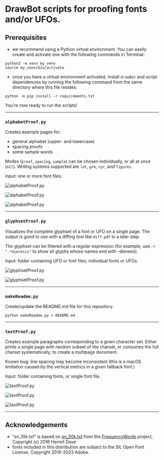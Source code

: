 # DrawBot scripts for proofing fonts and/or UFOs.

## Prerequisites

- we recommend using a Python virtual environment. You can easily create and activate one with the
following commands in Terminal:
```
python3 -m venv my_venv
source my_venv/bin/activate
```

- once you have a virtual environment activated, install `drawBot` and script dependencies by running
the following command from the same directory where this file resides:
```
python -m pip install -r requirements.txt
```

You're now ready to run the scripts!

----


### `alphabetProof.py`

Creates example pages for:

- general alphabet (upper- and lowercase)
- spacing proofs
- some sample words

Modes (`proof`, `spacing`, `sample`) can be chosen individually, or all at once
(`all`). Writing systems supported are `lat`, `grk`, `cyr`, and `figures`.

Input: one or more font files.

![alphabetProof.py](_images/alphabetProof_1.png)

![alphabetProof.py](_images/alphabetProof_2.png)

![alphabetProof.py](_images/alphabetProof_3.png)

----

### `glyphsetProof.py`

Visualizes the complete glyphset of a font or UFO on a single page.
The output is good to use with a diffing tool like `diff-pdf` in a later step.

The glyphset can be filtered with a regular expression (for example,
use `-r ".*dieresis"` to show all glyphs whose names end with -dieresis).

Input: folder containing UFO or font files, individual fonts or UFOs.

![glyphsetProof.py](_images/glyphsetProof_1.png)

![glyphsetProof.py](_images/glyphsetProof_2.png)

----

### `makeReadme.py`

Create/update the README.md file for this repository.

    python makeReadme.py > README.md

----

### `textProof.py`

Creates example paragraphs corresponding to a given character set.
Either prints a single page with random subset of the charset, or consumes
the full charset systematically, to create a multipage document.

Known bug:
line spacing may become inconsistent (this is a macOS limitation caused by
the vertical metrics in a given fallback font.)

Input: folder containing fonts, or single font file.

![textProof.py](_images/textProof_1.png)

![textProof.py](_images/textProof_2.png)

![textProof.py](_images/textProof_3.png)

----


## Acknowledgements

- "en_10k.txt" is based on [en_50k.txt](https://github.com/hermitdave/FrequencyWords/blob/525f9b560de45753a5ea01069454e72e9aa541c6/content/2016/en/en_50k.txt) from the [FrequencyWords](https://github.com/hermitdave/FrequencyWords) project, Copyright (c) 2016 Hermit Dave
- fonts included in this distribution are subject to the SIL Open Font License, Copyright 2016-2023 Adobe.

